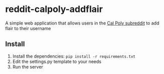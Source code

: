 # reddit-calpoly-addflair
A simple web application that allows users in the 
[Cal Poly subreddit](http://calpoly.reddit.com) to add flair to their username


## Install
1. Install the dependencies: `pip install -r requirements.txt`
2. Edit the settings.py template to your needs
3. Run the server
